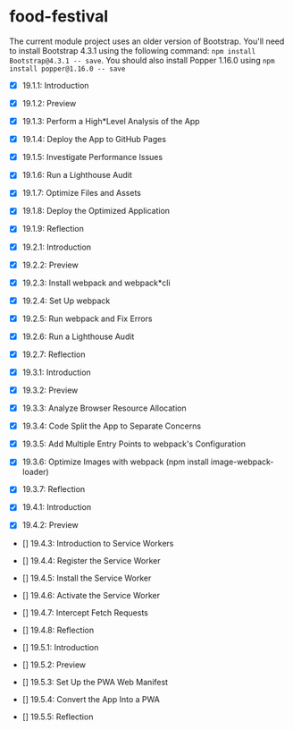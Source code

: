 # food-festival

The current module project uses an older version of Bootstrap. You'll need to install Bootstrap 4.3.1 using the following command: `npm install Bootstrap@4.3.1 -- save`. You should also install Popper 1.16.0 using `npm install popper@1.16.0 -- save`

* [x] 19.1.1: Introduction
* [x] 19.1.2: Preview
* [x] 19.1.3: Perform a High*Level Analysis of the App
* [x] 19.1.4: Deploy the App to GitHub Pages
* [x] 19.1.5: Investigate Performance Issues
* [x] 19.1.6: Run a Lighthouse Audit
* [x] 19.1.7: Optimize Files and Assets
* [x] 19.1.8: Deploy the Optimized Application
* [x] 19.1.9: Reflection

* [x] 19.2.1: Introduction
* [x] 19.2.2: Preview
* [x] 19.2.3: Install webpack and webpack*cli
* [x] 19.2.4: Set Up webpack
* [x] 19.2.5: Run webpack and Fix Errors
* [x] 19.2.6: Run a Lighthouse Audit
* [x] 19.2.7: Reflection

* [x] 19.3.1: Introduction
* [x] 19.3.2: Preview
* [x] 19.3.3: Analyze Browser Resource Allocation
* [x] 19.3.4: Code Split the App to Separate Concerns
* [x] 19.3.5: Add Multiple Entry Points to webpack's Configuration
* [x] 19.3.6: Optimize Images with webpack (npm install image-webpack-loader)
* [x] 19.3.7: Reflection 

* [x] 19.4.1: Introduction
* [x] 19.4.2: Preview
* [] 19.4.3: Introduction to Service Workers
* [] 19.4.4: Register the Service Worker
* [] 19.4.5: Install the Service Worker
* [] 19.4.6: Activate the Service Worker
* [] 19.4.7: Intercept Fetch Requests
* [] 19.4.8: Reflection

* [] 19.5.1: Introduction
* [] 19.5.2: Preview
* [] 19.5.3: Set Up the PWA Web Manifest
* [] 19.5.4: Convert the App Into a PWA
* [] 19.5.5: Reflection